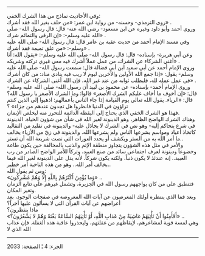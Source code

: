 ------------------------------------------------------------------------

وفي الأحاديث نماذج من هذا الشرك الخفي:  
روى الترمذي- وحسنه- من رواية ابن عمر: «من حلف بغير الله فقد أشرك» .  
وروى أحمد وأبو داود وغيره عن ابن مسعود- رضي الله عنه- قال: قال رسول
الله- صلى الله عليه وسلم-: «إن الرقى والتمائم شرك» .  
وفي مسند الإمام أحمد من حديث عقبة بن عامر قال: قال رسول الله- صلى الله
عليه وسلم-: «من علق تميمة فقد أشرك» .  
وعن أبي هريرة- بإسناده- قال: قال رسول الله- صلى الله عليه وسلم-: «يقول
الله: أنا أغني الشركاء عن الشرك، من عمل عملاً أشرك فيه معي غيري تركته
وشريكه» .  
وروى الإمام أحمد عن أبي سعيد ابن أبي فضالة قال: سمعت رسول الله- صلى الله
عليه وسلم- يقول: «إذا جمع الله الأولين والآخرين ليوم لا ريب فيه ينادي
مناد: من كان أشرك في عمل عمله لله، فليطلب ثوابه من عند غير الله، فإن
الله أغنى الشركاء عن الشرك» .  
وروى الإمام أحمد- بإسناده- عن محمود بن لبيد أن رسول الله- صلى الله عليه
وسلم- قال: «إن أخوف ما أخاف عليكم الشرك الأصغر» قالوا: وما الشرك الأصغر
يا رسول الله؟ قال: «الرياء. يقول الله تعالى يوم القيامة إذا جاء الناس
بأعمالهم: اذهبوا إلى الذين كنتم تراؤون في الدنيا فانظروا هل تجدون عندهم
من جزاء» ؟  
فهذا هو الشرك الخفي الذي يحتاج إلى اليقظة الدائمة للتحرز منه ليخلص
الإيمان.  
وهناك الشرك الواضح الظاهر، وهو الدينونة لغير الله في شأن من شؤون الحياة.
الدينونة في شرع يتحاكم إليه- وهو نص في الشرك لا يجادَل عليه- والدينونة في
تقليد من التقاليد كاتخاذ أعياد ومواسم يشرعها الناس ولم يشرعها الله.
والدينونة في زيّ من الأزياء يخالف ما أمر الله به من الستر ويكشف أو يحدد
العورات التي نصت شريعة الله أن تستر..  
والأمر في مثل هذه الشؤون يتجاوز منطقة الإثم والذنب بالمخالفة حين يكون
طاعة وخضوعاً ودينونة لعرف اجتماعي سائد من صنع العبيد، وتركاً للأمر الواضح
الصادر من رب العبيد.. إنه عندئذ لا يكون ذنباً، ولكنه يكون شركاً. لأنه يدل
على الدينونة لغير الله فيما يخالف أمر الله.. وهو من هذه الناحية أمر
خطير..  
ومن ثم يقول الله:  
«وَما يُؤْمِنُ أَكْثَرُهُمْ بِاللَّهِ إِلَّا وَهُمْ مُشْرِكُونَ» ..  
فتنطبق على من كان يواجههم رسول الله في الجزيرة، وتشمل غيرهم على تتابع
الزمان وتغير المكان.  
وبعد فما الذي ينتظره أولئك المعرضون عن آيات الله المعروضة في صفحات
الوجود، بعد أعراضهم عن آيات القرآن التي لا يسألون عليها أجراً؟  
ماذا ينتظرون؟  
«أَفَأَمِنُوا أَنْ تَأْتِيَهُمْ غاشِيَةٌ مِنْ عَذابِ اللَّهِ، أَوْ تَأْتِيَهُمُ السَّاعَةُ بَغْتَةً وَهُمْ لا
يَشْعُرُونَ؟» ..  
وهي لمسة قوية لمشاعرهم، لإيقاظهم من غفلتهم، وليحذروا عاقبة هذه الغفلة.
فإن عذاب الله الذي لا

------------------------------------------------------------------------

الجزء: 4 ¦ الصفحة: 2033
